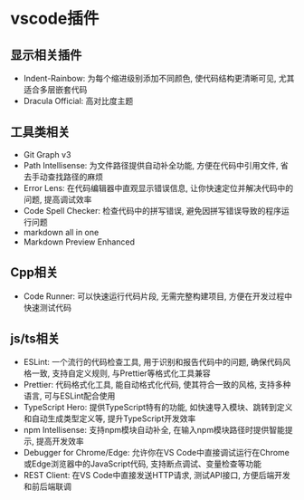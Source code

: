 # vscode插件

## 显示相关插件
+ Indent-Rainbow: 为每个缩进级别添加不同颜色, 使代码结构更清晰可见, 尤其适合多层嵌套代码
+ Dracula Official: 高对比度主题

## 工具类相关
+ Git Graph v3
+ Path Intellisense: 为文件路径提供自动补全功能, 方便在代码中引用文件, 省去手动查找路径的麻烦
+ Error Lens: 在代码编辑器中直观显示错误信息, 让你快速定位并解决代码中的问题, 提高调试效率
+ Code Spell Checker: 检查代码中的拼写错误, 避免因拼写错误导致的程序运行问题
+ markdown all in one
+ Markdown Preview Enhanced

## Cpp相关
+ Code Runner: 可以快速运行代码片段, 无需完整构建项目, 方便在开发过程中快速测试代码

## js/ts相关
+ ESLint: 一个流行的代码检查工具, 用于识别和报告代码中的问题, 确保代码风格一致, 支持自定义规则, 与Prettier等格式化工具兼容
+ Prettier: 代码格式化工具, 能自动格式化代码, 使其符合一致的风格, 支持多种语言, 可与ESLint配合使用
+ TypeScript Hero: 提供TypeScript特有的功能, 如快速导入模块、跳转到定义和自动生成类型定义等, 提升TypeScript开发效率
+ npm Intellisense: 支持npm模块自动补全, 在输入npm模块路径时提供智能提示, 提高开发效率
+ Debugger for Chrome/Edge: 允许你在VS Code中直接调试运行在Chrome或Edge浏览器中的JavaScript代码, 支持断点调试、变量检查等功能
+ REST Client: 在VS Code中直接发送HTTP请求, 测试API接口, 方便后端开发和前后端联调